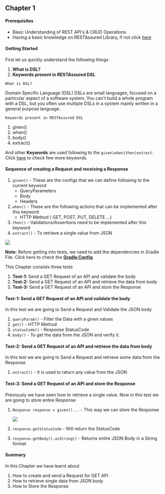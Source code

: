 ## Chapter 1

#### Prerequisites
* Basic Understanding of REST API's & CRUD Operations
* Having a basic knowledge on RESTAssured Library, if not
click [here](http://rest-assured.io/)

#### Getting Started
First let us quickly understand the following things
1. **What is DSL?**
2. **Keywords present in RESTAssured DSL**

````What is DSL?````

Domain Specific Language (DSL) DSLs are small languages, focused on a particular
aspect of a software system. You can't build a whole program with a DSL,
but you often use multiple DSLs in a system mainly written in a general purpose language.

````Keywords present in RESTAssured DSL````
1. given()
2. when()
3. body()
4. extract()

And other <b>Keywords</b> are used following to the `given|when|then|extract`. Click [here](https://github.com/rest-assured/rest-assured/wiki/usage)
to check few more keywords.
#### Sequence of creating a Request and receiving a Response
1. `given()` - These are the configs that we can define following to the current keyword
    * QueryParameters
    * Body
    * Headers
2. `when()` - These are the following actions that can be implemented after this keyword
    * HTTP Method ( GET, POST, PUT, DELETE....)
3. `then()` - Validations/Assertions need to be implemented after this keyword
4. `extract()` - To retrieve a single value from JSON

![](https://i.imgur.com/8QMTKCY.png)

**Note:** Before getting into tests, we need to add the dependencies in Gradle File. Click here to check the
[<b>Gradle Config</b>](https://github.com/vinaykumarvvs/api-automation-tutorial/tree/master/src/test/java/Chapters/Chapter01/GradleConfig.md)

This Chapter consists three tests
1. **Test-1:** Send a GET Request of an API and validate the body
2. **Test-2:** Send a GET Request of an API and retrieve the data from body
3. **Test-3:** Send a GET Request of an API and store the Response

#### **Test-1:** Send a GET Request of an API and validate the body
In this test we are going to Send a Request and Validate the JSON body
1. `queryParam()` - Filter the Data with a given values
2. `get()` - HTTP Method
3. `statusCode()` - Response StatusCode
4. `body()` - To get the data from the JSON and verify it.

#### **Test-2:** Send a GET Request of an API and retrieve the data from body
In this test we are going to Send a Request and retrieve some data from the Response
1. `extract()` - It is used to return any value from the JSON

#### **Test-3:** Send a GET Request of an API and store the Response
Previously we have seen how to retrieve a single value. Now in this test we are going to store entire Response
1. `Response response = given()...` - This way we can store the Response

    ![](https://i.imgur.com/t35qmpT.png)
2. `response.getStatusCode` - Will return the StatusCode
3. `response.getBody().asString()` - Returns entire JSON Body in a String format

#### Summary
In this Chapter we have learnt about
1. How to create and send a Request for GET API
2. How to retrieve single data from JSON body
3. How to Store the Response
